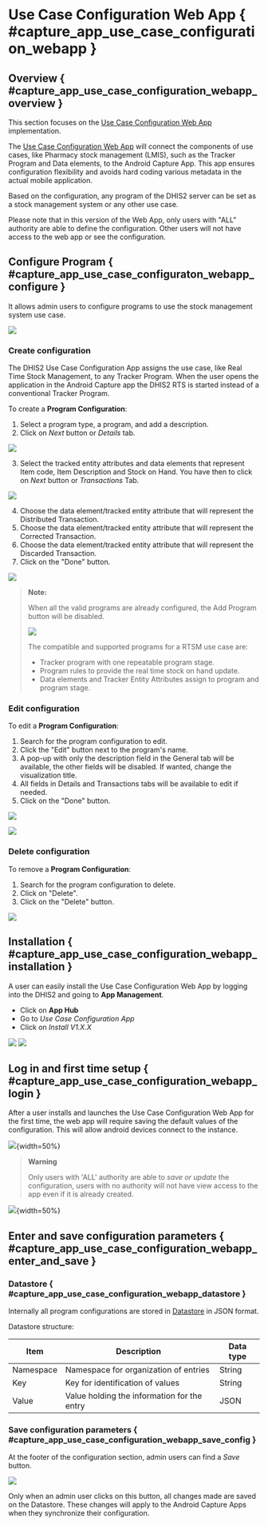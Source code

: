 # Use Case Configuration Web App { #capture_app_use_case_configuration_webapp }
## Overview { #capture_app_use_case_configuration_webapp_overview }

This section focuses on the [Use Case Configuration Web App](https://apps.dhis2.org/app/) implementation.


The [Use Case Configuration Web App](https://apps.dhis2.org/app) will connect the components of use cases, like Pharmacy stock management (LMIS), such as the Tracker Program and Data elements, to the Android Capture App. This app ensures configuration flexibility and avoids hard coding various metadata in the actual mobile application.

Based on the configuration, any program of the DHIS2 server can be set as a stock management system or any other use case.

Please note that in this version of the Web App, only users with "ALL" authority are able to define the configuration. Other users will not have access to the web app or see the configuration.


## Configure Program { #capture_app_use_case_configuraton_webapp_configure }

It allows admin users to configure programs to use the stock management system use case.

![](resources/images/capture-app-use-case-configure.png)

### Create configuration

The DHIS2 Use Case Configuration App assigns the use case, like Real Time Stock Management, to any Tracker Program.
When the user opens the application in the Android Capture app the DHIS2 RTS is started instead of a conventional Tracker Program.

To create a **Program Configuration**:

1. Select a program type, a program, and add a description.
2. Click on *Next* button or *Details* tab.

![](resources/images/capture-app-use-case-configure-program-general.png)

3. Select the tracked entity attributes and data elements that represent Item code, Item Description and Stock on Hand. You have then to click on *Next* button or *Transactions* Tab.

![](resources/images/capture-app-use-case-configure-program-details.png)

4. Choose the data element/tracked entity attribute that will represent the Distributed Transaction.
5. Choose the data element/tracked entity attribute that will represent the Corrected Transaction.
6. Choose the data element/tracked entity attribute that will represent the Discarded Transaction.
7. Click on the "Done" button.

![](resources/images/capture-app-use-case-configure-program-transactions.png)


> **Note:**
>
> When all the valid programs are already configured, the Add Program button will be disabled.
>
> ![](resources/images/capture-app-use-case-configure-unavailable-program.png)
>
> The compatible and supported programs for a RTSM use case are:
> - Tracker program with one repeatable program stage.
> - Program rules to provide the real time stock on hand update.
> - Data elements and Tracker Entity Attributes assign to program and program stage.
>


### Edit configuration

To edit a **Program Configuration**:

1. Search for the program configuration to edit.
2. Click the "Edit" button next to the program's name.
3. A pop-up with only the description field in the General tab will be available, the other fields will be disabled. If wanted, change the visualization title.
4. All fields in Details and Transactions tabs will be available to edit if needed.
5. Click on the "Done" button.

![](resources/images/capture-app-use-case-configure-edit-general.png)

![](resources/images/capture-app-use-case-configure-edit-details.png)


### Delete configuration

To remove a **Program Configuration**:

1. Search for the program configuration to delete.
2. Click on "Delete".
3. Click on the "Delete" button.

![](resources/images/capture-app-use-case-configure-delete-program.png)


## Installation { #capture_app_use_case_configuration_webapp_installation }

A user can easily install the Use Case Configuration Web App by logging into the DHIS2 and going to **App Management**.

- Click on **App Hub**
- Go to *Use Case Configuration App*
- Click on *Install V1.X.X*

[//]: # (TODO: change img)
![](resources/images/capture-app-app-hub-install.png)
![](resources/images/capture-app-app-hub-install-webapp.png)


## Log in and first time setup { #capture_app_use_case_configuration_webapp_login }

After a user installs and launches the Use Case Configuration Web App for the first time, the web app will require saving the default values of the configuration. This will allow android devices connect to the instance.


![](resources/images/capture-app-use-case-configure-first-setup.png){width=50%}

> **Warning**
>
> Only users with 'ALL' authority are able to *save or update* the configuration, users with no authority will not have view access to the app even if it is already created.
>


![](resources/images/capture-app-use-case-configure-no-authorities.png){width=50%}


## Enter and save configuration parameters { #capture_app_use_case_configuration_webapp_enter_and_save }

### Datastore { #capture_app_use_case_configuration_webapp_datastore }

Internally all program configurations are stored in [Datastore](https://docs.dhis2.org/en/develop/using-the-api/dhis-core-version-240/data-store.html) in JSON format.

Datastore structure:

| Item      | Description                                 | Data type |
|-----------|---------------------------------------------|-----------|
| Namespace | Namespace for organization of entries       | String    |
| Key       | Key for identification of values            | String    |
| Value     | Value holding the information for the entry | JSON      |


### Save configuration parameters { #capture_app_use_case_configuration_webapp_save_config }

At the footer of the configuration section, admin users can find a *Save* button.

![](resources/images/capture-app-use-case-configure-save-button.png)

Only when an admin user clicks on this button, all changes made are saved on the Datastore. These changes will apply to the Android Capture Apps when they synchronize their configuration.
